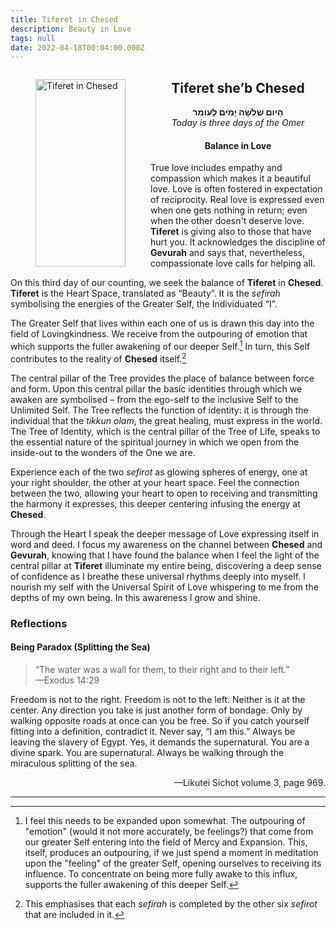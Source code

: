 ```yaml
---
title: Tiferet in Chesed
description: Beauty in Love
tags: null
date: 2022-04-18T00:04:00.000Z
---
```

<a href="https://www.chabad.org/holidays/sefirah/omer-count_cdo/jewish/Count-the-Omer.htm">
<i class="fa fa-file" aria-hidden="true"></i></a>

<figure style='float: left'>
 <a href='/posts/img/neshama/freedom/Tree%20of%20Life%201.3%20-%20upper%20noD%20(Tiferet%20in%20Chesed).png'>
   <img src='/posts/img/neshama/freedom/Tree%20of%20Life%201.3%20-%20upper%20noD%20(Tiferet%20in%20Chesed)_144x300.png' alt='Tiferet in Chesed' width='144' height='300' />
 </a>
</figure>

<div style="text-align:center">
<h2>Tiferet she’b Chesed</h2>
<p>
<span dir="rtl"><b>הָיום שְׁלֹשָׁה יָמִים לָעוֹמֵר</b></span>
<br />
<i>Today is three days of the Omer</i>

<h4>Balance in Love</h4>
</div>

<div class="abstract">

True love includes empathy and compassion which makes it a beautiful love. Love is often fostered in expectation of reciprocity. Real love is expressed even when one gets nothing in return; even when the other doesn't deserve love. <b>Tiferet</b> is giving also to those that have hurt you. It acknowledges the discipline of <b>Gevurah</b> and says that, nevertheless, compassionate love calls for helping all.

</div>

On this third day of our counting, we seek the balance of **Tiferet** in **Chesed**. **Tiferet** is the Heart Space, translated as “Beauty”. It is the _sefirah_ symbolising the energies of the Greater Self, the Individuated “I”.

The Greater Self that lives within each one of us is drawn this day into the field of Lovingkindness. We receive from the outpouring of emotion that which supports the fuller awakening of our deeper Self.[^1] In turn, this Self contributes to the reality of **Chesed** itself.[^2]

The central pillar of the Tree provides the place of balance between force and form. Upon this central pillar the basic identities through which we awaken are symbolised – from the ego-self to the inclusive Self to the Unlimited Self. The Tree reflects the function of identity: it is through the individual that the _tikkun olam_, the great healing, must express in the world. The Tree of Identity, which is the central pillar of the Tree of Life, speaks to the essential nature of the spiritual journey in which we open from the inside-out to the wonders of the One we are.

Experience each of the two _sefirot_ as glowing spheres of energy, one at your right shoulder, the other at your heart space. Feel the connection between the two, allowing your heart to open to receiving and transmitting the harmony it expresses, this deeper centering infusing the energy at **Chesed**.

<div class="abstract">

Through the Heart I speak the deeper message of Love expressing itself in word and deed. I focus my awareness on the channel between **Chesed** and **Gevurah**, knowing that I have found the balance when I feel the light of the central pillar at  **Tiferet** illuminate my entire being, discovering a deep sense of confidence as I breathe these universal rhythms deeply into myself. I nourish my self with the Universal Spirit of Love whispering to me from the depths of my own being. In this awareness I grow and shine.
</div>

<h3>Reflections</h3>

<h4>Being Paradox (Splitting the Sea)</h4>

<blockquote>
“The water was a wall for them, to their right and to their left.”<br />—Exodus 14:29
</blockquote>

Freedom is not to the right. Freedom is not to the left. Neither is it at the center.
Any direction you take is just another form of bondage. Only by walking opposite roads at once can you be free.
So if you catch yourself fitting into a definition, contradict it. Never say, “I am this.” Always be leaving the slavery of Egypt.
Yes, it demands the supernatural. You are a divine spark. You are supernatural.
Always be walking through the miraculous splitting of the sea.

<p style="text-align: right">&mdash;Likutei Sichot volume 3, page 969.</p>

---

[^1]: I feel this needs to be expanded upon somewhat. The outpouring of "emotion" (would it not more accurately, be feelings?) that come from our greater Self entering into the field of Mercy and Expansion. This, itself, produces an outpouring, if we just spend a moment in meditation upon the "feeling" of the greater Self, opening ourselves to receiving its influence. To concentrate on being more fully awake to this influx, supports the fuller awakening of this deeper Self.

[^2]: This emphasises that each _sefirah_ is completed by the other six _sefirot_ that are included in it.
